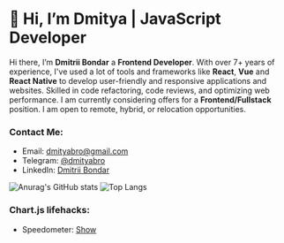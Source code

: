 # 👋 Hi, I’m Dmitya | JavaScript Developer

Hi there, I’m **Dmitrii Bondar** a **Frontend Developer**. With over 7+ years of experience, I've used a lot of tools and frameworks like **React**, **Vue** and **React Native** to develop user-friendly and responsive applications and websites. Skilled in code refactoring, code reviews, and optimizing web performance. I am currently considering offers for a **Frontend/Fullstack** position. I am open to remote, hybrid, or relocation opportunities.

### Contact Me:
- Email: <a href="mailto:dmityabro@gmail.com">dmityabro@gmail.com</a>
- Telegram: <a href="https://t.me/dmityabro">@dmityabro</a>
- LinkedIn: <a href="https://www.linkedin.com/in/dmitrii-b-frontend/">Dmitrii Bondar</a>

![Anurag's GitHub stats](https://github-readme-stats-git-masterrstaa-rickstaa.vercel.app/api?username=dmityabondar&count_private=true&show_icons=true&theme=transparent&hide_border=true&hide_rank=true)
![Top Langs](https://github-readme-stats-git-masterrstaa-rickstaa.vercel.app/api/top-langs/?username=dmityabondar&layout=compact&theme=transparent&hide_border=true&langs_count=10)

### Chart.js lifehacks:
* Speedometer: [Show](https://github.com/dmityabondar/chart-js-simple-speedometr)
